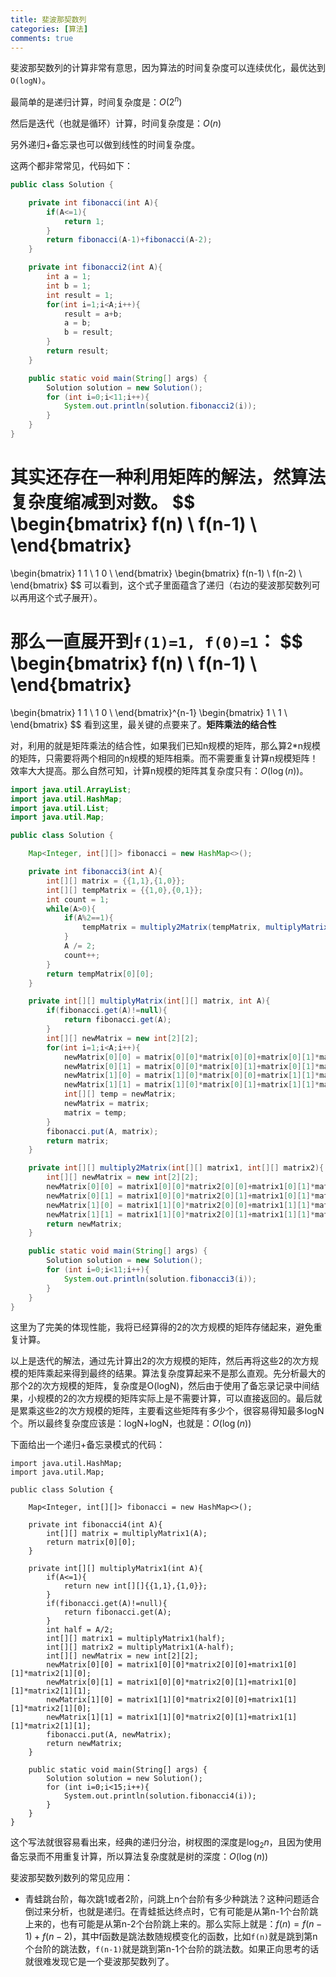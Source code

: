 ```yaml
---
title: 斐波那契数列
categories: [算法]
comments: true
---
```


斐波那契数列的计算非常有意思，因为算法的时间复杂度可以连续优化，最优达到`O(logN)`。

最简单的是递归计算，时间复杂度是：$O(2^n)$

然后是迭代（也就是循环）计算，时间复杂度是：$O(n)$

另外递归+备忘录也可以做到线性的时间复杂度。

这两个都非常常见，代码如下：

```java
public class Solution {

    private int fibonacci(int A){
        if(A<=1){
            return 1;
        }
        return fibonacci(A-1)+fibonacci(A-2);
    }

    private int fibonacci2(int A){
        int a = 1;
        int b = 1;
        int result = 1;
        for(int i=1;i<A;i++){
            result = a+b;
            a = b;
            b = result;
        }
        return result;
    }

    public static void main(String[] args) {
        Solution solution = new Solution();
        for (int i=0;i<11;i++){
            System.out.println(solution.fibonacci2(i));
        }
    }
}
```

其实还存在一种利用矩阵的解法，然算法复杂度缩减到对数。
$$
\begin{bmatrix}
    f(n)  \\
    f(n-1) \\
\end{bmatrix}
=
\begin{bmatrix}
    1 1 \\
    1 0 \\
\end{bmatrix}
\begin{bmatrix}
    f(n-1) \\
    f(n-2) \\
\end{bmatrix}
$$
可以看到，这个式子里面蕴含了递归（右边的斐波那契数列可以再用这个式子展开）。

那么一直展开到`f(1)=1, f(0)=1`：
$$
\begin{bmatrix}
    f(n)  \\
    f(n-1) \\
\end{bmatrix}
=
\begin{bmatrix}
    1 1 \\
    1 0 \\
\end{bmatrix}^{n-1}
\begin{bmatrix}
    1 \\
    1 \\
\end{bmatrix}
$$
看到这里，最关键的点要来了。**矩阵乘法的结合性**

对，利用的就是矩阵乘法的结合性，如果我们已知n规模的矩阵，那么算2*n规模的矩阵，只需要将两个相同的n规模的矩阵相乘。而不需要重复计算n规模矩阵！效率大大提高。那么自然可知，计算n规模的矩阵其复杂度只有：$O(\log(n))$。

```java
import java.util.ArrayList;
import java.util.HashMap;
import java.util.List;
import java.util.Map;

public class Solution {

    Map<Integer, int[][]> fibonacci = new HashMap<>();

    private int fibonacci3(int A){
        int[][] matrix = {{1,1},{1,0}};
        int[][] tempMatrix = {{1,0},{0,1}};
        int count = 1;
        while(A>0){
            if(A%2==1){
                tempMatrix = multiply2Matrix(tempMatrix, multiplyMatrix(matrix, count));
            }
            A /= 2;
            count++;
        }
        return tempMatrix[0][0];
    }

    private int[][] multiplyMatrix(int[][] matrix, int A){
        if(fibonacci.get(A)!=null){
            return fibonacci.get(A);
        }
        int[][] newMatrix = new int[2][2];
        for(int i=1;i<A;i++){
            newMatrix[0][0] = matrix[0][0]*matrix[0][0]+matrix[0][1]*matrix[1][0];
            newMatrix[0][1] = matrix[0][0]*matrix[0][1]+matrix[0][1]*matrix[1][1];
            newMatrix[1][0] = matrix[1][0]*matrix[0][0]+matrix[1][1]*matrix[1][0];
            newMatrix[1][1] = matrix[1][0]*matrix[0][1]+matrix[1][1]*matrix[1][1];
            int[][] temp = newMatrix;
            newMatrix = matrix;
            matrix = temp;
        }
        fibonacci.put(A, matrix);
        return matrix;
    }

    private int[][] multiply2Matrix(int[][] matrix1, int[][] matrix2){
        int[][] newMatrix = new int[2][2];
        newMatrix[0][0] = matrix1[0][0]*matrix2[0][0]+matrix1[0][1]*matrix2[1][0];
        newMatrix[0][1] = matrix1[0][0]*matrix2[0][1]+matrix1[0][1]*matrix2[1][1];
        newMatrix[1][0] = matrix1[1][0]*matrix2[0][0]+matrix1[1][1]*matrix2[1][0];
        newMatrix[1][1] = matrix1[1][0]*matrix2[0][1]+matrix1[1][1]*matrix2[1][1];
        return newMatrix;
    }

    public static void main(String[] args) {
        Solution solution = new Solution();
        for (int i=0;i<11;i++){
            System.out.println(solution.fibonacci3(i));
        }
    }
}
```

这里为了完美的体现性能，我将已经算得的2的次方规模的矩阵存储起来，避免重复计算。

以上是迭代的解法，通过先计算出2的次方规模的矩阵，然后再将这些2的次方规模的矩阵乘起来得到最终的结果。算法复杂度算起来不是那么直观。先分析最大的那个2的次方规模的矩阵，复杂度是O(logN)，然后由于使用了备忘录记录中间结果，小规模的2的次方规模的矩阵实际上是不需要计算，可以直接返回的。最后就是累乘这些2的次方规模的矩阵，主要看这些矩阵有多少个，很容易得知最多logN个。所以最终复杂度应该是：logN+logN，也就是：$O(\log(n))$

下面给出一个递归+备忘录模式的代码：

```
import java.util.HashMap;
import java.util.Map;

public class Solution {

    Map<Integer, int[][]> fibonacci = new HashMap<>();

    private int fibonacci4(int A){
        int[][] matrix = multiplyMatrix1(A);
        return matrix[0][0];
    }

    private int[][] multiplyMatrix1(int A){
        if(A<=1){
            return new int[][]{{1,1},{1,0}};
        }
        if(fibonacci.get(A)!=null){
            return fibonacci.get(A);
        }
        int half = A/2;
        int[][] matrix1 = multiplyMatrix1(half);
        int[][] matrix2 = multiplyMatrix1(A-half);
        int[][] newMatrix = new int[2][2];
        newMatrix[0][0] = matrix1[0][0]*matrix2[0][0]+matrix1[0][1]*matrix2[1][0];
        newMatrix[0][1] = matrix1[0][0]*matrix2[0][1]+matrix1[0][1]*matrix2[1][1];
        newMatrix[1][0] = matrix1[1][0]*matrix2[0][0]+matrix1[1][1]*matrix2[1][0];
        newMatrix[1][1] = matrix1[1][0]*matrix2[0][1]+matrix1[1][1]*matrix2[1][1];
        fibonacci.put(A, newMatrix);
        return newMatrix;
    }

    public static void main(String[] args) {
        Solution solution = new Solution();
        for (int i=0;i<15;i++){
            System.out.println(solution.fibonacci4(i));
        }
    }
}
```

这个写法就很容易看出来，经典的递归分治，树杈图的深度是$\log_2 n$，且因为使用备忘录而不用重复计算，所以算法复杂度就是树的深度：$O(\log(n))$

斐波那契数列数列的常见应用：
- 青蛙跳台阶，每次跳1或者2阶，问跳上n个台阶有多少种跳法？这种问题适合倒过来分析，也就是递归。在青蛙抵达终点时，它有可能是从第n-1个台阶跳上来的，也有可能是从第n-2个台阶跳上来的。那么实际上就是：$f(n) = f(n-1)+f(n-2)$，其中f函数是跳法数随规模变化的函数，比如`f(n)`就是跳到第n个台阶的跳法数，`f(n-1)`就是跳到第n-1个台阶的跳法数。如果正向思考的话就很难发现它是一个斐波那契数列了。